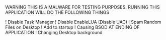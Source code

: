 WARNING THIS IS A MALWARE FOR TESTING PURPOSES. RUNNING THIS APPLICATION WILL DO THE FOLLOWING THINGS

! Disable Task Manager
! Disable EnableLUA (Disable UAC)
! Spam Random Files on Desktop
! Add to startup
! Causing BSOD AT ENDING OF APPLICATION
! Changing Desktop background


